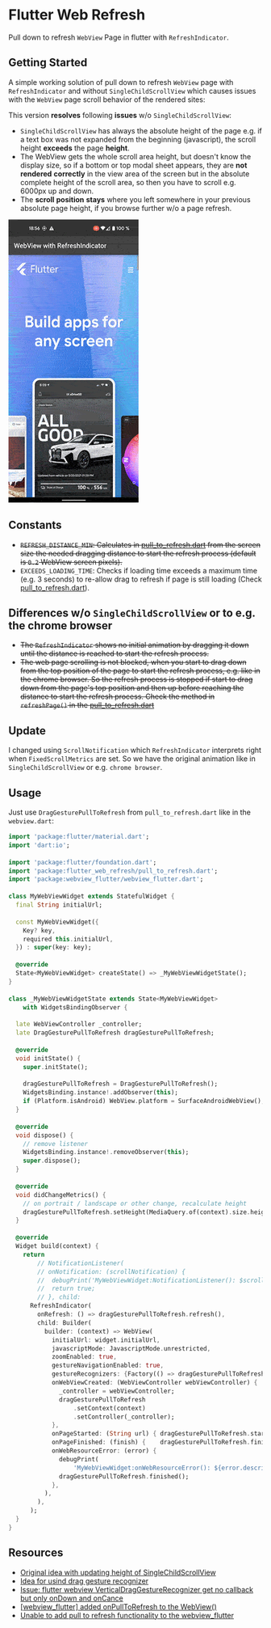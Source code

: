 # Flutter Web Refresh

Pull down to refresh `WebView` Page in flutter with `RefreshIndicator`.

## Getting Started

A simple working solution of pull down to refresh `WebView` page with `RefreshIndicator` and without
`SingleChildScrollView` which causes issues with the `WebView` page scroll behavior of the rendered sites:

This version **resolves** following **issues** w/o `SingleChildScrollView`:
- `SingleChildScrollView` has always the absolute height of the page 
  e.g. if a text box was not expanded from the beginning (javascript), 
  the scroll height **exceeds** the page **height**.
- The WebView gets the whole scroll area height, but doesn't know the display size, 
  so if a bottom or top modal sheet appears, they are **not** **rendered** **correctly** in the view area 
  of the screen but in the absolute complete height of the scroll area, so then you have to scroll 
  e.g. 6000px up and down.
- The **scroll** **position** **stays** where you left somewhere in your previous absolute page height, 
  if you browse further w/o a page refresh.

<img src="support/example3.gif"  />

## Constants 

- <s>`REFRESH_DISTANCE_MIN`: Calculates in [pull_to_refresh.dart](./lib/pull_to_refresh.dart) from the screen size 
  the needed dragging distance to start the refresh process (default is `0.2` WebView screen pixels).</s>
- `EXCEEDS_LOADING_TIME`: Checks if loading time exceeds a maximum time (e.g. 3 seconds) 
  to re-allow drag to refresh if page is still loading (Check [pull_to_refresh.dart](./lib/pull_to_refresh.dart)).  

## Differences w/o `SingleChildScrollView` or to e.g. the chrome browser

- <s>The `RefreshIndicator` shows no initial animation by dragging it down until the distance 
  is reached to start the refresh process.</s>
- <s>The web page scrolling is not blocked, when you start to drag down from the top position of 
  the page to start the refresh process, e.g. like in the chrome browser. So the refresh process 
  is stopped if start to drag down from the page's top position and then up before reaching 
  the distance to start the refresh process. Check the method in `refreshPage()` in the [pull_to_refresh.dart](./lib/pull_to_refresh.dart)</s>

## Update
I changed using `ScrollNotification` which `RefreshIndicator` interprets right when `FixedScrollMetrics` are set. So we have the original animation like in `SingleChildScrollView` or e.g. `chrome browser`.

## Usage
Just use `DragGesturePullToRefresh` from `pull_to_refresh.dart` like in the `webview.dart`:
```dart
import 'package:flutter/material.dart';
import 'dart:io';

import 'package:flutter/foundation.dart';
import 'package:flutter_web_refresh/pull_to_refresh.dart';
import 'package:webview_flutter/webview_flutter.dart';

class MyWebViewWidget extends StatefulWidget {
  final String initialUrl;

  const MyWebViewWidget({
    Key? key,
    required this.initialUrl,
  }) : super(key: key);

  @override
  State<MyWebViewWidget> createState() => _MyWebViewWidgetState();
}

class _MyWebViewWidgetState extends State<MyWebViewWidget>
    with WidgetsBindingObserver {

  late WebViewController _controller;
  late DragGesturePullToRefresh dragGesturePullToRefresh;

  @override
  void initState() {
    super.initState();

    dragGesturePullToRefresh = DragGesturePullToRefresh();
    WidgetsBinding.instance!.addObserver(this);
    if (Platform.isAndroid) WebView.platform = SurfaceAndroidWebView();
  }

  @override
  void dispose() {
    // remove listener
    WidgetsBinding.instance!.removeObserver(this);
    super.dispose();
  }

  @override
  void didChangeMetrics() {
    // on portrait / landscape or other change, recalculate height
    dragGesturePullToRefresh.setHeight(MediaQuery.of(context).size.height);
  }

  @override
  Widget build(context) {
    return
        // NotificationListener(
        // onNotification: (scrollNotification) {
        //  debugPrint('MyWebViewWidget:NotificationListener(): $scrollNotification');
        //  return true;
        // }, child:
      RefreshIndicator(
        onRefresh: () => dragGesturePullToRefresh.refresh(),
        child: Builder(
          builder: (context) => WebView(
            initialUrl: widget.initialUrl,
            javascriptMode: JavascriptMode.unrestricted,
            zoomEnabled: true,
            gestureNavigationEnabled: true,
            gestureRecognizers: {Factory(() => dragGesturePullToRefresh)},
            onWebViewCreated: (WebViewController webViewController) {
              _controller = webViewController;
              dragGesturePullToRefresh
                  .setContext(context)
                  .setController(_controller);
            },
            onPageStarted: (String url) { dragGesturePullToRefresh.started(); },
            onPageFinished: (finish) {    dragGesturePullToRefresh.finished();},
            onWebResourceError: (error) {
              debugPrint(
                  'MyWebViewWidget:onWebResourceError(): ${error.description}');
              dragGesturePullToRefresh.finished();
            },
          ),
        ),
      );
  }
}
```

## Resources

- [Original idea with updating height of SingleChildScrollView](https://stackoverflow.com/questions/68870975/flutter-how-to-make-pull-down-to-refresh-flutter-webview-using-the-official-web)
- [Idea for usind drag gesture recognizer](https://stackoverflow.com/questions/57656045/pull-down-to-refresh-webview-page-in-flutter)
- [Issue: flutter webview VerticalDragGestureRecognizer get no callback but only onDown and onCance](https://github.com/flutter/flutter/issues/39389)
- [[webview_flutter] added onPullToRefresh to the WebView()](https://github.com/flutter/plugins/pull/3695)
- [Unable to add pull to refresh functionality to the webview_flutter](https://github.com/flutter/flutter/issues/71341)

